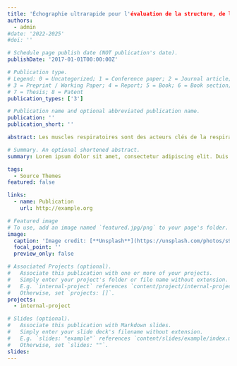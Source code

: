 ```yaml
---
title: 'Échographie ultrarapide pour l'évaluation de la structure, de la fonction et des processus physiopathologiques des muscles respiratoires'
authors:
  - admin
#date: '2022-2025'
#doi: ''

# Schedule page publish date (NOT publication's date).
publishDate: '2017-01-01T00:00:00Z'

# Publication type.
# Legend: 0 = Uncategorized; 1 = Conference paper; 2 = Journal article;
# 3 = Preprint / Working Paper; 4 = Report; 5 = Book; 6 = Book section;
# 7 = Thesis; 8 = Patent
publication_types: ['3']

# Publication name and optional abbreviated publication name.
publication: ''
publication_short: ''

abstract: Les muscles respiratoires sont des acteurs clés de la respiration et peuvent être affectés dans de nombreuses situations (réanimation, maladie respiratoires et neuromusculaires). Par exemple, en réanimation, la ventilation mécanique soulage le travail du muscle respiratoire et assure des échanges gazeux satisfaisants, mais peut produire des effets néfastes sur les muscles respiratoires qui affectent négativement le pronostic. Par conséquent, la disponibilité d'outils fiables et facilement accessibles pour évaluer les muscles respiratoires est primordiale pour les chercheurs et les cliniciens dans divers domaines. L'imagerie ultrasonore (US) suscite un intérêt croissant pour l'évaluation directe et non invasive des muscles respiratoires. Cependant, il existe actuellement un nombre très limité d'indicateurs US qui présentent une spécificité limitée et une forte dépendance à l'opérateur, tant au niveau de l'acquisition que de l'analyse. L'échographie ultrarapide permet de développer de nouvelles approches pour caractériser les muscles respiratoires, comme l'élastographie par ondes de cisaillement pour quantifier l'effort du diaphragme. Néanmoins, des développements théoriques et technologiques spécifiques sont nécessaires pour rendre ces approches fiables au sein des muscles respiratoires. Afin de surmonter ces limitations, un nouveau concept d'imagerie ultrarapide, ultraportable et dématérialisée a été récemment introduit par le partenaire industriel de ce projet. Cette approche induit un changement de paradigme en dépassant les limites inhérentes à la miniaturisation du matériel et ouvre de nouveaux horizons pour l’analyse d’image, faisant notamment appel à l’intelligence artificielle. Ce projet de doctorat vise à exploiter ces outils pour développer et valider de nouvelles approches pour l'évaluation de la structure et de la fonction des muscles respiratoires, ainsi que des processus physiopathologiques.

# Summary. An optional shortened abstract.
summary: Lorem ipsum dolor sit amet, consectetur adipiscing elit. Duis posuere tellus ac convallis placerat. Proin tincidunt magna sed ex sollicitudin condimentum.

tags:
  - Source Themes
featured: false

links:
  - name: Publication
    url: http://example.org

# Featured image
# To use, add an image named `featured.jpg/png` to your page's folder.
image:
  caption: 'Image credit: [**Unsplash**](https://unsplash.com/photos/s9CC2SKySJM)'
  focal_point: ''
  preview_only: false

# Associated Projects (optional).
#   Associate this publication with one or more of your projects.
#   Simply enter your project's folder or file name without extension.
#   E.g. `internal-project` references `content/project/internal-project/index.md`.
#   Otherwise, set `projects: []`.
projects:
  - internal-project

# Slides (optional).
#   Associate this publication with Markdown slides.
#   Simply enter your slide deck's filename without extension.
#   E.g. `slides: "example"` references `content/slides/example/index.md`.
#   Otherwise, set `slides: ""`.
slides: 
---
```


